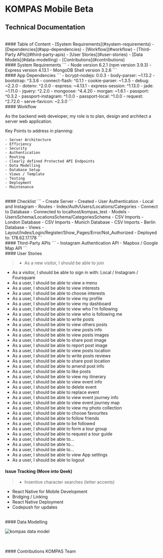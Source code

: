 # KOMPAS Mobile Beta
## Technical Documentation

<br>
#### Table of Content
- [System Requirements](#system-requirements)
- [Dependencies](#app-dependencies)
- [Workflow](#workflow)
- [Third-Party APIs](#third-party-apis)
- [User Stories](#user-stories)
- [Data Models](#data-modelling)
- [Contributions](#contributions)

<br>
#### System Requirements
```
- Node version 6.2.1 (npm version 3.9.3)
- Express version 4.13.1
- MongoDB Shell version 3.2.6
```
<br>
#### App Dependencies
```
- bcrypt-nodejs: 0.0.3
- body-parser: ~1.13.2
- bootstrap: ^3.3.6
- connect-flash: ^0.1.1
- cookie-parser: ~1.3.5
- debug: ~2.2.0
- dotenv: ^2.0.0
- express: ~4.13.1
- express-session: ^1.13.0
- jade: ~1.11.0
- jquery: ^2.2.0
- mongoose: ^4.4.20
- morgan: ~1.6.1
- passport: ^0.3.2
- passport-instagram: ^1.0.0
- passport-local: ^1.0.0
- request: ^2.72.0
- serve-favicon: ~2.3.0
```
<br>
#### Workflow

As the backend web developer, my role is to plan, design and architect a server web application.

Key Points to address in planning: 
```
- Server Architecture
- Efficiency
- Security
- Authentication
- Routing
- Clearly defined Protected API Endpoints
- Data Modelling
- Database Setup
- Views / Template
- Testing
- Deployment
- Maintenance
```

<br>
#### Checklist
```
- Create Server - Created
- User Authentication - Local and Instagram
- Routes - Index/Auth/Users/Locations/Categories
- Connect to Database - Connected to localhost/kompas_test
- Models - UsersSchema/LocationsSchema/CategoriesSchema
- CSV Imports - London Database
- CSV Imports - Munich Database
- CSV Imports - Berlin Database
- Views - Layout/Index/Login/Register/Show_Pages/Error/Not_Authorized
- Deployed to: 178.62.17.178
```

<br>
#### Third-Party APIs
```
- Instagram Authentication API
- Mapbox / Google Map API
```
<br>
#### User Stories

>- As a new visitor, I should be able to join
- As a visitor, I should be able to sign in with: Local / Instagram / Foursquare
- As a user, I should be able to view a menu
- As a user, I should be able to view interests
- As a user, I should be able to choose interests
- As a user, I should be able to view my profile
- As a user, I should be able to view my dashboard
- As a user, I should be able to view who I'm following
- As a user, I should be able to view who is following me
- As a user, I should be able to write posts
- As a user, I should be able to view others posts
- As a user, I should be able to view posts info
- As a user, I should be able to view posts images
- As a user, I should be able to share post image
- As a user, I should be able to report post image
- As a user, I should be able to view posts location
- As a user, I should be able to write posts reviews
- As a user, I should be able to share post location
- As a user, I should be able to amend post info
- As a user, I should be able to like posts
- As a user, I should be able to view my itinerary
- As a user, I should be able to view event info
- As a user, I should be able to delete event
- As a user, I should be able to replace event
- As a user, I should be able to view event journey info
- As a user, I should be able to view event journey map
- As a user, I should be able to view my photo collection
- As a user, I should be able to choose favourites
- As a user, I should be able to follow friends
- As a user, I should be able to be followed
- As a user, I should be able to form a tour group
- As a user, I should be able to request a tour guide
- As a user, I should be able to...
- As a user, I should be able to...
- As a user, I should be able to...
- As a user, I should be able to view App settings
- As a user, I should be able to logout

#### Issue Tracking (Move into Qeek)

>- Insentive character searches (letter accents)
- React Native for Mobile Development
- Bridging / Linking
- React Native Deployment
- Codepush for updates

<br>
#### Data Modelling
<br>

![kompas data model](Database_KOMPAS.png)

<br>
<br>
#### Contributions
KOMPAS Team



